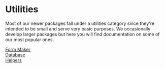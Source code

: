 # Utilities

Most of our newer packages fall under a utilities category since they're intended to be small and serve very basic purposes. We occasionally develop larger packages but here you will find documentation on some of our most popular ones.

[Form Maker](form_maker.md)<br>
[Database](database.md)<br>
[Helpers](helpers.md)<br>